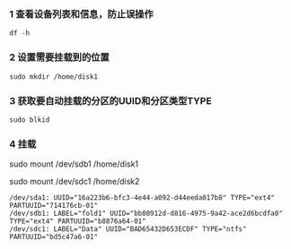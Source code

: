 ### 1 查看设备列表和信息，防止误操作

`df -h`

### 2 设置需要挂载到的位置
`sudo mkdir /home/disk1`

### 3 获取要自动挂载的分区的UUID和分区类型TYPE

`sudo blkid`

### 4 挂载

 sudo mount /dev/sdb1 /home/disk1

 sudo mount /dev/sdc1 /home/disk2

```
/dev/sda1: UUID="16a223b6-bfc3-4e44-a092-d44eeda017b8" TYPE="ext4" PARTUUID="714176cb-01"
/dev/sdb1: LABEL="fold1" UUID="bb80912d-d816-4975-9a42-ace2d6bcdfa0" TYPE="ext4" PARTUUID="b8876a64-01"
/dev/sdc1: LABEL="Data" UUID="BAD65432D653ECDF" TYPE="ntfs" PARTUUID="bd5c47a6-01"
```

